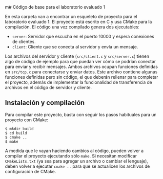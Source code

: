 m# Código de base para el laboratorio evaluado 1

En esta carpeta van a encontrar un esqueleto de proyecto para el laboratorio evaluado 1. El proyecto está escrito en C y usa CMake para la compilación. El código una vez compilado genera dos ejecutables:

- `server`: Servidor que escucha en el puerto 10000 y espera conexiones de clientes.
- `client`: Cliente que se conecta al servidor y envía un mensaje.

Los archivos del servidor y cliente (`src/client.c` y `src/server.c`) tienen algo de código de ejemplo para que puedan ver cómo se podrían conectar para enviar y recibir mensajes. Ambos archivos ocupan funciones definidas en `src/tcp.c` para conectarse y enviar datos. Este archivo contiene algunas funciones definidas pero sin código, el que deberán rellenar para completar el proyecto, además de implementar la funcionalidad de transferencia de archivos en el código de servidor y cliente.

## Instalación y compilación

Para compilar este proyecto, basta con seguir los pasos habituales para un proyecto con CMake:

```console
$ mkdir build
$ cd build
$ cmake ..
$ make
```

A medida que le vayan haciendo cambios al código, pueden volver a compilar el proyecto ejecutando sólo `make`. Si necesitan modificar `CMakeLists.txt` (ya sea para agregar un archivo o cambiar el lenguaje), deben volver a ejecutar `cmake ..` para que se actualicen los archivos de configuración de CMake.
